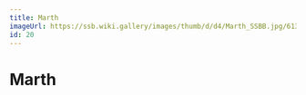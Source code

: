 ```yaml
---
title: Marth
imageUrl: https://ssb.wiki.gallery/images/thumb/d/d4/Marth_SSBB.jpg/613px-Marth_SSBB.jpg
id: 20
---
```


# Marth
  